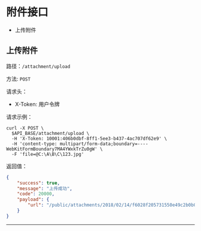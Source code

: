 # 附件接口

* 上传附件

## 上传附件

路径：`/attachment/upload`

方法: `POST`

请求头：

* X-Token: 用户令牌

请求示例：

```shell
curl -X POST \
  $API_BASE/attachment/upload \
  -H 'X-Token: 10001:406b0dbf-8ff1-5ee3-b437-4ac707df62e9' \
  -H 'content-type: multipart/form-data;boundary=----WebKitFormBoundary7MA4YWxkTrZu0gW' \
  -F 'file=@C:\A\B\C\123.jpg'
```

返回值：

```json
{
    "success": true,
    "message": "上传成功",
    "code": 20000,
    "payload": {
        "url": "/public/attachments/2018/02/14/f6028f205731550e49c2b0b0d0847561.jpg"
    }
}
```

---
